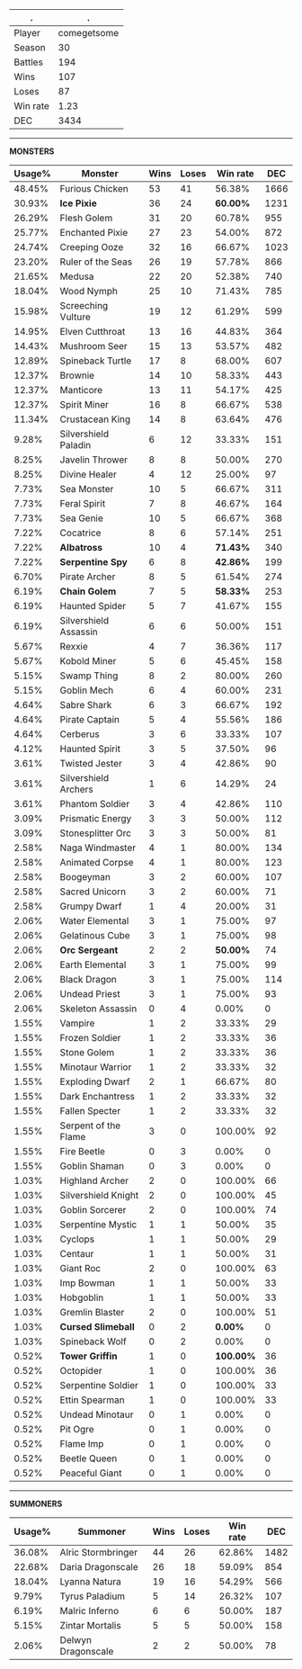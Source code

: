 .|.
|-|-
Player|comegetsome
Season|30
Battles|194
Wins|107
Loses|87
Win rate|1.23
DEC|3434

---
**MONSTERS**

Usage%|Monster|Wins|Loses|Win rate|DEC|
-|-|-|-|-|-|
48.45%|Furious Chicken|53|41|56.38%|1666|
30.93%|**Ice Pixie**|36|24|**60.00%**|1231|
26.29%|Flesh Golem|31|20|60.78%|955|
25.77%|Enchanted Pixie|27|23|54.00%|872|
24.74%|Creeping Ooze|32|16|66.67%|1023|
23.20%|Ruler of the Seas|26|19|57.78%|866|
21.65%|Medusa|22|20|52.38%|740|
18.04%|Wood Nymph|25|10|71.43%|785|
15.98%|Screeching Vulture|19|12|61.29%|599|
14.95%|Elven Cutthroat|13|16|44.83%|364|
14.43%|Mushroom Seer|15|13|53.57%|482|
12.89%|Spineback Turtle|17|8|68.00%|607|
12.37%|Brownie|14|10|58.33%|443|
12.37%|Manticore|13|11|54.17%|425|
12.37%|Spirit Miner|16|8|66.67%|538|
11.34%|Crustacean King|14|8|63.64%|476|
9.28%|Silvershield Paladin|6|12|33.33%|151|
8.25%|Javelin Thrower|8|8|50.00%|270|
8.25%|Divine Healer|4|12|25.00%|97|
7.73%|Sea Monster|10|5|66.67%|311|
7.73%|Feral Spirit|7|8|46.67%|164|
7.73%|Sea Genie|10|5|66.67%|368|
7.22%|Cocatrice|8|6|57.14%|251|
7.22%|**Albatross**|10|4|**71.43%**|340|
7.22%|**Serpentine Spy**|6|8|**42.86%**|199|
6.70%|Pirate Archer|8|5|61.54%|274|
6.19%|**Chain Golem**|7|5|**58.33%**|253|
6.19%|Haunted Spider|5|7|41.67%|155|
6.19%|Silvershield Assassin|6|6|50.00%|151|
5.67%|Rexxie|4|7|36.36%|117|
5.67%|Kobold Miner|5|6|45.45%|158|
5.15%|Swamp Thing|8|2|80.00%|260|
5.15%|Goblin Mech|6|4|60.00%|231|
4.64%|Sabre Shark|6|3|66.67%|192|
4.64%|Pirate Captain|5|4|55.56%|186|
4.64%|Cerberus|3|6|33.33%|107|
4.12%|Haunted Spirit|3|5|37.50%|96|
3.61%|Twisted Jester|3|4|42.86%|90|
3.61%|Silvershield Archers|1|6|14.29%|24|
3.61%|Phantom Soldier|3|4|42.86%|110|
3.09%|Prismatic Energy|3|3|50.00%|112|
3.09%|Stonesplitter Orc|3|3|50.00%|81|
2.58%|Naga Windmaster|4|1|80.00%|134|
2.58%|Animated Corpse|4|1|80.00%|123|
2.58%|Boogeyman|3|2|60.00%|107|
2.58%|Sacred Unicorn|3|2|60.00%|71|
2.58%|Grumpy Dwarf|1|4|20.00%|31|
2.06%|Water Elemental|3|1|75.00%|97|
2.06%|Gelatinous Cube|3|1|75.00%|98|
2.06%|**Orc Sergeant**|2|2|**50.00%**|74|
2.06%|Earth Elemental|3|1|75.00%|99|
2.06%|Black Dragon|3|1|75.00%|114|
2.06%|Undead Priest|3|1|75.00%|93|
2.06%|Skeleton Assassin|0|4|0.00%|0|
1.55%|Vampire|1|2|33.33%|29|
1.55%|Frozen Soldier|1|2|33.33%|36|
1.55%|Stone Golem|1|2|33.33%|36|
1.55%|Minotaur Warrior|1|2|33.33%|32|
1.55%|Exploding Dwarf|2|1|66.67%|80|
1.55%|Dark Enchantress|1|2|33.33%|32|
1.55%|Fallen Specter|1|2|33.33%|32|
1.55%|Serpent of the Flame|3|0|100.00%|92|
1.55%|Fire Beetle|0|3|0.00%|0|
1.55%|Goblin Shaman|0|3|0.00%|0|
1.03%|Highland Archer|2|0|100.00%|66|
1.03%|Silvershield Knight|2|0|100.00%|45|
1.03%|Goblin Sorcerer|2|0|100.00%|74|
1.03%|Serpentine Mystic|1|1|50.00%|35|
1.03%|Cyclops|1|1|50.00%|29|
1.03%|Centaur|1|1|50.00%|31|
1.03%|Giant Roc|2|0|100.00%|63|
1.03%|Imp Bowman|1|1|50.00%|33|
1.03%|Hobgoblin|1|1|50.00%|33|
1.03%|Gremlin Blaster|2|0|100.00%|51|
1.03%|**Cursed Slimeball**|0|2|**0.00%**|0|
1.03%|Spineback Wolf|0|2|0.00%|0|
0.52%|**Tower Griffin**|1|0|**100.00%**|36|
0.52%|Octopider|1|0|100.00%|36|
0.52%|Serpentine Soldier|1|0|100.00%|33|
0.52%|Ettin Spearman|1|0|100.00%|33|
0.52%|Undead Minotaur|0|1|0.00%|0|
0.52%|Pit Ogre|0|1|0.00%|0|
0.52%|Flame Imp|0|1|0.00%|0|
0.52%|Beetle Queen|0|1|0.00%|0|
0.52%|Peaceful Giant|0|1|0.00%|0|

---
**SUMMONERS**

Usage%|Summoner|Wins|Loses|Win rate|DEC|
-|-|-|-|-|-|
36.08%|Alric Stormbringer|44|26|62.86%|1482|
22.68%|Daria Dragonscale|26|18|59.09%|854|
18.04%|Lyanna Natura|19|16|54.29%|566|
9.79%|Tyrus Paladium|5|14|26.32%|107|
6.19%|Malric Inferno|6|6|50.00%|187|
5.15%|Zintar Mortalis|5|5|50.00%|158|
2.06%|Delwyn Dragonscale|2|2|50.00%|78|
